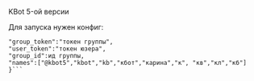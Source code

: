 KBot 5-ой версии

Для запуска нужен конфиг:
```{
"group_token":"токен группы",
"user_token":"токен юзера",
"group_id":ид группы,
"names":["@kbot5","kbot","kb","кбот","карина","к", "кв","кл","кб"]
}```

